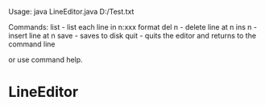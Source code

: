 Usage:
java LineEditor.java D:/Test.txt

Commands:
list  - list each line in n:xxx format
del n - delete line at n
ins n - insert line at n
save - saves to disk
quit - quits the editor and returns to the command line

or use command help.
# LineEditor
